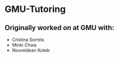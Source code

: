 # GMU-Tutoring

## Originally worked on at GMU with:
* Cristina Sorrels
* Minki Chwa
* Nooreldean Koteb